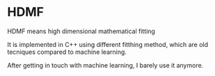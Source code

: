 # HDMF

HDMF means high dimensional mathematical fitting

It is implemented in C++ using different fitthing method, which are old tecniques compared to machine learning.

After getting in touch with machine learning, I barely use it anymore.
